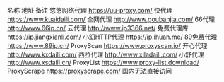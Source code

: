 名称	地址	备注
悠悠网络代理	https://uu-proxy.com/
快代理	https://www.kuaidaili.com/
全网代理	http://www.goubanjia.com/
66代理	http://www.66ip.cn/
云代理	http://www.ip3366.net/
免费代理库	https://ip.jiangxianli.com/
小幻HTTP代理	https://ip.ihuan.me/
89免费代理	https://www.89ip.cn/
ProxyScan	https://www.proxyscan.io/
开心代理	http://www.kxdaili.com/
西拉代理	http://www.xiladaili.com/
小舒代理	http://www.xsdaili.cn/
ProxyList	https://www.proxy-list.download/
ProxyScrape	https://proxyscrape.com/	国内无法直接访问
